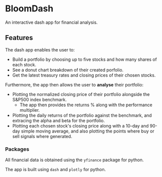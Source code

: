 # BloomDash
An interactive dash app for financial analysis. 

## Features 

The dash app enables the user to:
* Build a portfolio by choosing up to five stocks and how many shares of each stock.  
* See a donut chart breakdown of their created porfolio. 
* Get the latest treasury rates and closing prices of their chosen stocks. 

Furthermore, the app then allows the user to **analyse** their portfolio: 
* Plotting the normalized closing price of their portfolio alongside the S&P500 index benchmark. 
  * The app then provides the returns % along with the performance multiplier. 
* Plotting the daily returns of the portfolio against the benchmark, and extracing the alpha and beta for the portfolio. 
* Plotting each chosen stock's closing price along with a 10-day and 90-day simple moving average, and also plotting the points where buy or sell signals where generated. 


### Packages

All financial data is obtained using the `yfinance` package for python. 

The app is built using `dash` and `plotly` for python. 
